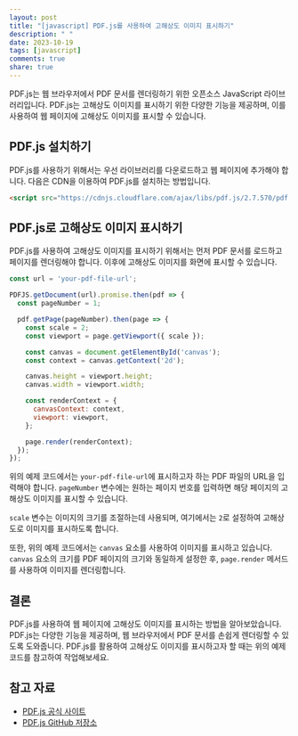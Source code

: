 ```yaml
---
layout: post
title: "[javascript] PDF.js를 사용하여 고해상도 이미지 표시하기"
description: " "
date: 2023-10-19
tags: [javascript]
comments: true
share: true
---
```


PDF.js는 웹 브라우저에서 PDF 문서를 렌더링하기 위한 오픈소스 JavaScript 라이브러리입니다. PDF.js는 고해상도 이미지를 표시하기 위한 다양한 기능을 제공하며, 이를 사용하여 웹 페이지에 고해상도 이미지를 표시할 수 있습니다.

## PDF.js 설치하기

PDF.js를 사용하기 위해서는 우선 라이브러리를 다운로드하고 웹 페이지에 추가해야 합니다. 다음은 CDN을 이용하여 PDF.js를 설치하는 방법입니다.

```html
<script src="https://cdnjs.cloudflare.com/ajax/libs/pdf.js/2.7.570/pdf.min.js"></script>
```

## PDF.js로 고해상도 이미지 표시하기

PDF.js를 사용하여 고해상도 이미지를 표시하기 위해서는 먼저 PDF 문서를 로드하고 페이지를 렌더링해야 합니다. 이후에 고해상도 이미지를 화면에 표시할 수 있습니다.

```javascript
const url = 'your-pdf-file-url';

PDFJS.getDocument(url).promise.then(pdf => {
  const pageNumber = 1;

  pdf.getPage(pageNumber).then(page => {
    const scale = 2;
    const viewport = page.getViewport({ scale });

    const canvas = document.getElementById('canvas');
    const context = canvas.getContext('2d');

    canvas.height = viewport.height;
    canvas.width = viewport.width;

    const renderContext = {
      canvasContext: context,
      viewport: viewport,
    };

    page.render(renderContext);
  });
});
```

위의 예제 코드에서는 `your-pdf-file-url`에 표시하고자 하는 PDF 파일의 URL을 입력해야 합니다. `pageNumber` 변수에는 원하는 페이지 번호를 입력하면 해당 페이지의 고해상도 이미지를 표시할 수 있습니다.

`scale` 변수는 이미지의 크기를 조절하는데 사용되며, 여기에서는 `2`로 설정하여 고해상도로 이미지를 표시하도록 합니다.

또한, 위의 예제 코드에서는 `canvas` 요소를 사용하여 이미지를 표시하고 있습니다. `canvas` 요소의 크기를 PDF 페이지의 크기와 동일하게 설정한 후, `page.render` 메서드를 사용하여 이미지를 렌더링합니다.

## 결론

PDF.js를 사용하여 웹 페이지에 고해상도 이미지를 표시하는 방법을 알아보았습니다. PDF.js는 다양한 기능을 제공하며, 웹 브라우저에서 PDF 문서를 손쉽게 렌더링할 수 있도록 도와줍니다. PDF.js를 활용하여 고해상도 이미지를 표시하고자 할 때는 위의 예제 코드를 참고하여 작업해보세요.

## 참고 자료
- [PDF.js 공식 사이트](https://mozilla.github.io/pdf.js/)
- [PDF.js GitHub 저장소](https://github.com/mozilla/pdf.js)
